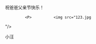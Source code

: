 <!DOCTYPE html>
<html lang="en">
<head>
    <meta charset="UTF-8">
    <title>父亲节快乐</title>



</head>祝爸爸父亲节快乐！
<body>
           
             <P>          <img src="123.jpg

"/><P/>
  <P>              小汪<P/>
            </body>
              </html>
